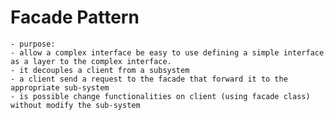 # Facade Pattern
	- purpose: 
	- allow a complex interface be easy to use defining a simple interface as a layer to the complex interface.
	- it decouples a client from a subsystem
	- a client send a request to the facade that forward it to the appropriate sub-system
	- is possible change functionalities on client (using facade class) without modify the sub-system